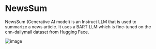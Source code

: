 # NewsSum
NewsSum (Generative AI model) is an Instruct LLM that is used to summarize a news article. It uses a BART LLM which is fine-tuned on the cnn-dailymail dataset from Hugging Face.

![image](https://github.com/Hardik-Jain1/news_sum/assets/100846110/d4bf29e8-9e88-4ed2-a6a9-f030dee051f0)
